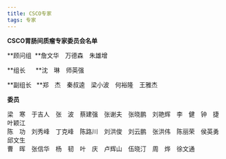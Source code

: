 ```yaml
---
title: CSCO专家
tags: 专家
---
```


**CSCO胃肠间质瘤专家委员会名单**

**顾问组  **詹文华　万德森　朱雄增

**组长      **沈　琳　师英强

**副组长   **郑　杰　秦叔逵　梁小波　何裕隆　王雅杰

**委员**

梁　寒　于吉人　张　波　蔡建强　张谢夫　张晓鹏　刘艳辉　李　健　钟　捷　叶颖江<br />
陈　功　刘秀峰　丁克峰　陈路川　刘洪俊　刘云鹏　张洪伟　陈丽荣　侯英勇　邱文生<br />
曹　晖　张信华　杨　韧　叶　庆　卢辉山　伍晓汀　周　烨　徐文通
